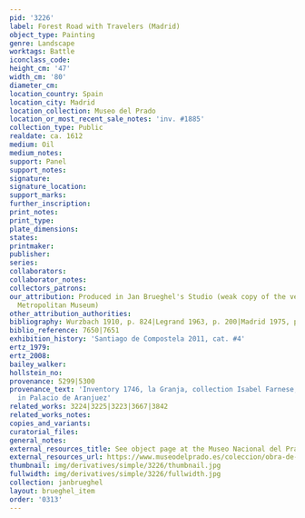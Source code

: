 ```yaml
---
pid: '3226'
label: Forest Road with Travelers (Madrid)
object_type: Painting
genre: Landscape
worktags: Battle
iconclass_code:
height_cm: '47'
width_cm: '80'
diameter_cm:
location_country: Spain
location_city: Madrid
location_collection: Museo del Prado
location_or_most_recent_sale_notes: 'inv. #1885'
collection_type: Public
realdate: ca. 1612
medium: Oil
medium_notes:
support: Panel
support_notes:
signature:
signature_location:
support_marks:
further_inscription:
print_notes:
print_type:
plate_dimensions:
states:
printmaker:
publisher:
series:
collaborators:
collaborator_notes:
collectors_patrons:
our_attribution: Produced in Jan Brueghel's Studio (weak copy of the version in the
  Metropolitan Museum)
other_attribution_authorities:
bibliography: Wurzbach 1910, p. 824|Legrand 1963, p. 200|Madrid 1975, p. 58
biblio_reference: 7650|7651
exhibition_history: 'Santiago de Compostela 2011, cat. #4'
ertz_1979:
ertz_2008:
bailey_walker:
hollstein_no:
provenance: 5299|5300
provenance_text: 'Inventory 1746, la Granja, collection Isabel Farnese, #180|Later
  in Palacio de Aranjuez'
related_works: 3224|3225|3223|3667|3842
related_works_notes:
copies_and_variants:
curatorial_files:
general_notes:
external_resources_title: See object page at the Museo Nacional del Prado website
external_resources_url: https://www.museodelprado.es/coleccion/obra-de-arte/bosque-con-carretas-atravesando-un-arroyo-y/1ce44a87-f8e3-41f1-8526-2f4a05b0e43b
thumbnail: img/derivatives/simple/3226/thumbnail.jpg
fullwidth: img/derivatives/simple/3226/fullwidth.jpg
collection: janbrueghel
layout: brueghel_item
order: '0313'
---
```

